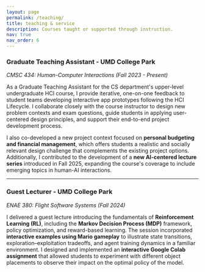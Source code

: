 ```yaml
---
layout: page
permalink: /teaching/
title: teaching & service
description: Courses taught or supported through instruction.
nav: true
nav_order: 6
---
```


### Graduate Teaching Assistant - UMD College Park
*CMSC 434: Human-Computer Interactions (Fall 2023 - Present)*

As a Graduate Teaching Assistant for the CS department's upper-level undergraduate HCI course, I provide iterative, one-on-one feedback to student teams developing interactive app prototypes following the HCI Lifecycle. I collaborate closely with the course instructor to design new problem contexts and exam questions, guide students in applying user-centered design principles, and support their end-to-end project development process.

I also co-developed a new project context focused on **personal budgeting and financial management**, which offers students a realistic and socially relevant design challenge that complements the existing project options. Additionally, I contributed to the development of a **new AI-centered lecture series** introduced in Fall 2025, expanding the course's coverage to include emerging topics in human-AI interactions.

---

### Guest Lecturer - UMD College Park
*ENAE 380: Flight Software Systems (Fall 2024)*

I delivered a guest lecture introducing the fundamentals of **Reinforcement Learning (RL)**, including the **Markov Decision Process (MDP)** framework, policy optimization, and reward-based learning. The session incorporated **interactive examples using Mario gameplay** to illustrate state transitions, exploration–exploitation tradeoffs, and agent training dynamics in a familiar environment. I designed and implemented an **interactive Google Colab assignment** that allowed students to experiment with different object placements to observe their impact on the optimal policy of the model.

